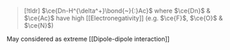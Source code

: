 > [!tldr] $\ce{Dn-H^{\delta^+}\bond{~}{:}Ac}$
> where $\ce{Dn}$ & $\ce{Ac}$ have high [[Electronegativity]] (e.g. $\ce{F}$, $\ce{O}$ & $\ce{N}$)

May considered as extreme [[Dipole-dipole interaction]]
